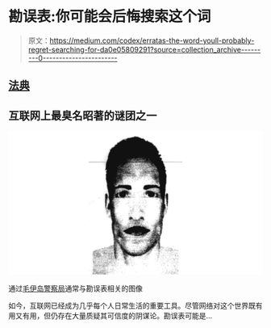# 勘误表:你可能会后悔搜索这个词

> 原文：<https://medium.com/codex/erratas-the-word-youll-probably-regret-searching-for-da0e05809291?source=collection_archive---------0----------------------->

## [法典](http://medium.com/codex)

## 互联网上最臭名昭著的谜团之一

![](img/bc96df91d084c78650d893beefb74a8b.png)

通过[毛伊岛警察局](http://archives.starbulletin.com/2005/08/26/news/story6.html)通常与勘误表相关的图像

如今，互联网已经成为几乎每个人日常生活的重要工具。尽管网络对这个世界既有用又有用，但仍存在大量质疑其可信度的阴谋论。勘误表可能是…